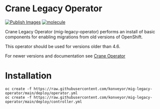 # Crane Legacy Operator
[![Publish Images](https://github.com/konveyor/mig-legacy-operator/actions/workflows/publish.yml/badge.svg)](https://github.com/konveyor/mig-legacy-operator/actions/workflows/publish.yml)
[![molecule](https://github.com/konveyor/mig-legacy-operator/actions/workflows/molecule.yml/badge.svg)](https://github.com/konveyor/mig-legacy-operator/actions/workflows/molecule.yml)

Crane Legacy Operator (mig-legacy-operator) performs an install of basic components for enabling migrations from old versions of OpenShift.

This operator should be used for versions older than 4.6.

For newer versions and documentation see [Crane Operator](https://github.com/konveyor/mig-operator)

# Installation
```
oc create -f https://raw.githubusercontent.com/konveyor/mig-legacy-operator/main/deploy/operator.yml
oc create -f https://raw.githubusercontent.com/konveyor/mig-legacy-operator/main/deploy/controller.yml
```
